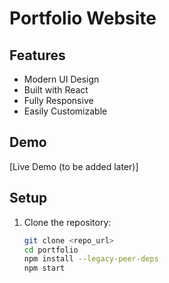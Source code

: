 # Portfolio Website

## Features
- Modern UI Design
- Built with React
- Fully Responsive
- Easily Customizable

## Demo
[Live Demo (to be added later)]

## Setup
1. Clone the repository:
   ```bash
   git clone <repo_url>
   cd portfolio
   npm install --legacy-peer-deps
   npm start
